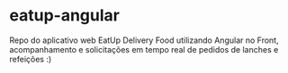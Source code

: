 # eatup-angular
Repo do aplicativo web EatUp Delivery Food utilizando Angular no Front, acompanhamento e solicitações em tempo real de pedidos de lanches e refeições :)
